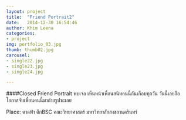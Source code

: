 ```yaml
---
layout: project
title:  "Friend Portrait2"
date:   2014-12-30 16:54:46
author: Khim Leena
categories:
- project
img: portfolio_03.jpg
thumb: thumb02.jpg
carousel:
- single22.jpg
- single23.jpg
- single24.jpg

---
```

####Closed Friend Portrait
พบเจอ เห็นหน้าเพื่อนสนิทคนนี้กันเกือบทุกวัน วันนี้เลยถือโอกาสจับเพื่อนคนนี้มาถ่ายรูปซะเลย

Place: ดาดฟ้า ตึกBSC คณะวิทยาศาสตร์ มหาวิทยาลัยสงขลานครินทร์

